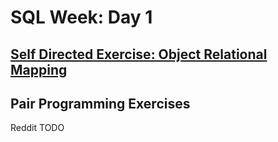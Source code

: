 # SQL Week: Day 1

## [Self Directed Exercise: Object Relational Mapping](orm/)

## Pair Programming Exercises

Reddit TODO
